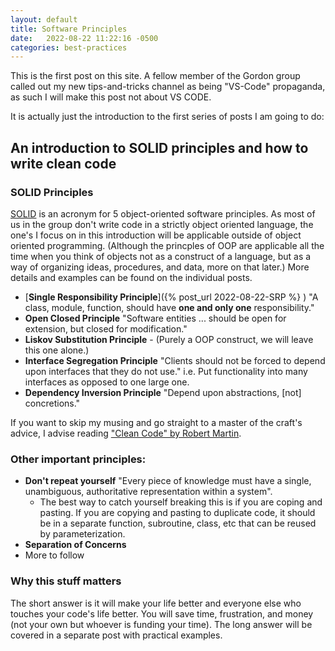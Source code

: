 ```yaml
---
layout: default
title: Software Principles
date:   2022-08-22 11:22:16 -0500
categories: best-practices
---
```



This is the first post on this site. A fellow member of the Gordon group called out my new tips-and-tricks channel as being "VS-Code" propaganda, as such I will make this post not about VS CODE. 

It is actually just the introduction to the first series of posts I am going to do: 

## An introduction to SOLID principles and how to write clean code 

### SOLID Principles 

[SOLID](https://en.wikipedia.org/wiki/SOLID) is an acronym for 5 object-oriented software principles. As most of us in the group don't write code in a strictly object oriented language, the one's I focus on in this introduction will be applicable outside of object oriented programming. (Although the princples of OOP are applicable all the time when you think of objects not as a construct of a language, but as a way of organizing ideas, procedures, and data, more on that later.) More details and examples can be found on the individual posts. 

-  [**Single Responsibility Principle**]({% post_url 2022-08-22-SRP %} )  "A class, module, function, should have **one and only one** responsibility."
- **Open Closed Principle** "Software entities ... should be open for extension, but closed for modification."
- **Liskov Substitution Principle** - (Purely a OOP construct, we will leave this one alone.)
- **Interface Segregation Principle** "Clients should not be forced to depend upon interfaces that they do not use." i.e. Put functionality into many interfaces as opposed to one large one. 
- **Dependency Inversion Principle** "Depend upon abstractions, \[not\] concretions."
 
If you want to skip my musing and go straight to a master of the craft's advice, I advise reading ["Clean Code" by Robert Martin](amazon.com/Clean-Code-Handbook-Software-Craftsmanship/dp/0132350882).


### Other important principles: 

- **Don't repeat yourself** "Every piece of knowledge must have a single, unambiguous, authoritative representation within a system". 
  - The best way to catch yourself breaking this is if you are coping and pasting. If you are copying and pasting to duplicate code, it should be in a separate function, subroutine, class, etc that can be reused by parameterization. 
- **Separation of Concerns** 
- More to follow 



### Why this stuff matters

The short answer is it will make your life better and everyone else who touches your code's life better. You will save time, frustration, and money (not your own but whoever is funding your time). The long answer will be covered in a separate post with practical examples. 



